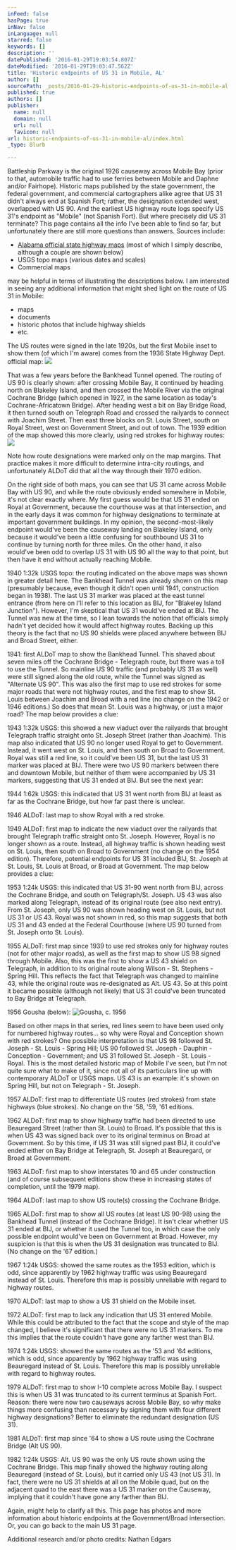 ```yaml
---
inFeed: false
hasPage: true
inNav: false
inLanguage: null
starred: false
keywords: []
description: ''
datePublished: '2016-01-29T19:03:54.807Z'
dateModified: '2016-01-29T19:03:47.562Z'
title: 'Historic endpoints of US 31 in Mobile, AL'
author: []
sourcePath: _posts/2016-01-29-historic-endpoints-of-us-31-in-mobile-al.md
published: true
authors: []
publisher:
  name: null
  domain: null
  url: null
  favicon: null
url: historic-endpoints-of-us-31-in-mobile-al/index.html
_type: Blurb

---
```

Battleship Parkway is the original 1926 causeway across Mobile Bay (prior to that, automobile traffic had to use ferries between Mobile and Daphne and/or Fairhope). Historic maps published by the state government, the federal government, and commercial cartographers alike agree that US 31 didn't always end at Spanish Fort; rather, the designation extended west, overlapped with US 90\. And the earliest US highway route logs specify US 31's endpoint as "Mobile" (not Spanish Fort). But where precisely did US 31 terminate? This page contains all the info I've been able to find so far, but unfortunately there are still more questions than answers. Sources include:

* [Alabama official state highway maps][0] (most of which I simply describe, although a couple are shown below)
* USGS topo maps (various dates and scales)
* Commercial maps

[][1] may be helpful in terms of illustrating the descriptions below. I am interested in seeing any additional information that might shed light on the route of US 31 in Mobile:

* maps
* documents
* historic photos that include highway shields
* etc. 

The US routes were signed in the late 1920s, but the first Mobile inset to show them (of which I'm aware) comes from the 1936 State Highway Dept. official map:
![](https://the-grid-user-content.s3-us-west-2.amazonaws.com/f5471f34-1ab6-476f-a4cf-c0c8bbdd54f8.jpg)

That was a few years before the Bankhead Tunnel opened. The routing of US 90 is clearly shown: after crossing Mobile Bay, it continued by heading north on Blakeley Island, and then crossed the Mobile River via the original Cochrane Bridge (which opened in 1927, in the same location as today's Cochrane-Africatown Bridge). After heading west a bit on Bay Bridge Road, it then turned south on Telegraph Road and crossed the railyards to connect with Joachim Street. Then east three blocks on St. Louis Street, south on Royal Street, west on Government Street, and out of town. The 1939 edition of the map showed this more clearly, using red strokes for highway routes:
![](https://the-grid-user-content.s3-us-west-2.amazonaws.com/88db6c25-6825-43db-9315-4df8853dda83.jpg)

Note how route designations were marked only on the map margins. That practice makes it more difficult to determine intra-city routings, and unfortunately ALDoT did that all the way through their 1970 edition.

On the right side of both maps, you can see that US 31 came across Mobile Bay with US 90, and while the route obviously ended somewhere in Mobile, it's not clear exactly where. My first guess would be that US 31 ended on Royal at Government, because the courthouse was at that intersection, and in the early days it was common for highway designations to terminate at important government buildings. In my opinion, the second-most-likely endpoint would've been the causeway landing on Blakeley Island, only because it would've been a little confusing for southbound US 31 to continue by turning north for three miles. On the other hand, it also would've been odd to overlap US 31 with US 90 all the way to that point, but then have it end without actually reaching Mobile.

1940 1:32k USGS topo: the routing indicated on the above maps was shown in greater detail here. The Bankhead Tunnel was already shown on this map (presumably because, even though it didn't open until 1941, construction began in 1938). The last US 31 marker was placed at the east tunnel entrance (from here on I'll refer to this location as BIJ, for "Blakeley Island Junction"). However, I'm skeptical that US 31 would've ended at BIJ. The Tunnel was new at the time, so I lean towards the notion that officials simply hadn't yet decided how it would affect highway routes. Backing up this theory is the fact that no US 90 shields were placed anywhere between BIJ and Broad Street, either.

1941: first ALDoT map to show the Bankhead Tunnel. This shaved about seven miles off the Cochrane Bridge - Telegraph route, but there was a toll to use the Tunnel. So mainline US 90 traffic (and probably US 31 as well) were still signed along the old route, while the Tunnel was signed as "Alternate US 90". This was also the first map to use red strokes for some major roads that were not highway routes, and the first map to show St. Louis between Joachim and Broad with a red line (no change on the 1942 or 1946 editions.) So does that mean St. Louis was a highway, or just a major road? The map below provides a clue:

1943 1:32k USGS: this showed a new viaduct over the railyards that brought Telegraph traffic straight onto St. Joseph Street (rather than Joachim). This map also indicated that US 90 no longer used Royal to get to Government. Instead, it went west on St. Louis, and then south on Broad to Government. Royal was still a red line, so it could've been US 31, but the last US 31 marker was placed at BIJ. There were two US 90 markers between there and downtown Mobile, but neither of them were accompanied by US 31 markers, suggesting that US 31 ended at BIJ. But see the next year:

1944 1:62k USGS: this indicated that US 31 went north from BIJ at least as far as the Cochrane Bridge, but how far past there is unclear.

1946 ALDoT: last map to show Royal with a red stroke.

1949 ALDoT: first map to indicate the new viaduct over the railyards that brought Telegraph traffic straight onto St. Joseph. However, Royal is no longer shown as a route. Instead, all highway traffic is shown heading west on St. Louis, then south on Broad to Government (no change on the 1954 edition). Therefore, potential endpoints for US 31 included BIJ, St. Joseph at St. Louis, St. Louis at Broad, or Broad at Government. The map below provides a clue:

1953 1:24k USGS: this indicated that US 31-90 went north from BIJ, across the Cochrane Bridge, and south on Telegraph/St. Joseph. US 43 was also marked along Telegraph, instead of its original route (see also next entry). From St. Joseph, only US 90 was shown heading west on St. Louis, but not US 31 or US 43\. Royal was not shown in red, so this map suggests that both US 31 and 43 ended at the Federal Courthouse (where US 90 turned from St. Joseph onto St. Louis).

1955 ALDoT: first map since 1939 to use red strokes only for highway routes (not for other major roads), as well as the first map to show US 98 signed through Mobile. Also, this was the first to show a US 43 shield on Telegraph, in addition to its original route along Wilson - St. Stephens - Spring Hill. This reflects the fact that Telegraph was changed to mainline 43, while the original route was re-designated as Alt. US 43\. So at this point it became possible (although not likely) that US 31 could've been truncated to Bay Bridge at Telegraph.

1956 Gousha (below):
![Gousha, c. 1956](https://s3-us-west-2.amazonaws.com/the-grid-img/p/664a40bd6a6cdd0e0af12d9f0a9ee659add8b196.jpg)

Based on other maps in that series, red lines seem to have been used only for numbered highway routes... so why were Royal and Conception shown with red strokes? One possible interpretation is that US 98 followed St. Joseph - St. Louis - Spring Hill; US 90 followed St. Joseph - Dauphin - Conception - Government; and US 31 followed St. Joseph - St. Louis - Royal. This is the most detailed historic map of Mobile I've seen, but I'm not quite sure what to make of it, since not all of its particulars line up with contemporary ALDoT or USGS maps. US 43 is an example: it's shown on Spring Hill, but not on Telegraph - St. Joseph.

1957 ALDoT: first map to differentiate US routes (red strokes) from state highways (blue strokes). No change on the '58, '59, '61 editions.

1962 ALDoT: first map to show highway traffic had been directed to use Beauregard Street (rather than St. Louis) to Broad. It's possible that this is when US 43 was signed back over to its original terminus on Broad at Government. So by this time, if US 31 was still signed past BIJ, it could've ended either on Bay Bridge at Telegraph, St. Joseph at Beauregard, or Broad at Government.

1963 ALDoT: first map to show interstates 10 and 65 under construction (and of course subsequent editions show these in increasing states of completion, until the 1979 map).

1964 ALDoT: last map to show US route(s) crossing the Cochrane Bridge.

1965 ALDoT: first map to show all US routes (at least US 90-98) using the Bankhead Tunnel (instead of the Cochrane Bridge). It isn't clear whether US 31 ended at BIJ, or whether it used the Tunnel too, in which case the only possible endpoint would've been on Government at Broad. However, my suspicion is that this is when the US 31 designation was truncated to BIJ. (No change on the '67 edition.)

1967 1:24k USGS: showed the same routes as the 1953 edition, which is odd, since apparently by 1962 highway traffic was using Beauregard instead of St. Louis. Therefore this map is possibly unreliable with regard to highway routes.

1970 ALDoT: last map to show a US 31 shield on the Mobile inset.

1972 ALDoT: first map to lack any indication that US 31 entered Mobile. While this could be attributed to the fact that the scope and style of the map changed, I believe it's significant that there were no US 31 markers. To me this implies that the route couldn't have gone any farther west than BIJ.

1974 1:24k USGS: showed the same routes as the '53 and '64 editions, which is odd, since apparently by 1962 highway traffic was using Beauregard instead of St. Louis. Therefore this map is possibly unreliable with regard to highway routes.

1979 ALDoT: first map to show I-10 complete across Mobile Bay. I suspect this is when US 31 was truncated to its current terminus at Spanish Fort. Reason: there were now two causeways across Mobile Bay, so why make things more confusing than necessary by signing them with four different highway designations? Better to eliminate the redundant designation (US 31).

1981 ALDoT: first map since '64 to show a US route using the Cochrane Bridge (Alt US 90).

1982 1:24k USGS: Alt. US 90 was the only US route shown using the Cochrane Bridge. This map finally showed the highway routing along Beauregard (instead of St. Louis), but it carried only US 43 (not US 31). In fact, there were no US 31 shields at all on the Mobile quad, but on the adjacent quad to the east there was a US 31 marker on the Causeway, implying that it couldn't have gone any farther than BIJ.

Again, [][1] might help to clarify all this. This page has photos and more information about historic endpoints at the Government/Broad intersection. Or, you can go back to the main US 31 page.

Additional research and/or photo credits: Nathan Edgars

[0]: http://alabamamaps.ua.edu/historicalmaps/stateroads/index.html
[1]: href